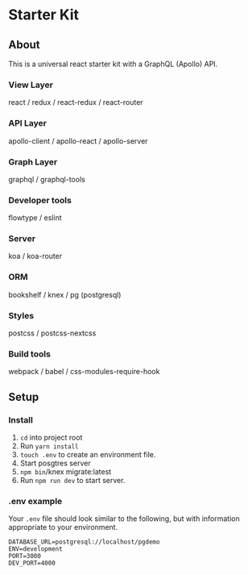 # Starter Kit
## About
This is a universal react starter kit with a GraphQL (Apollo) API.

### View Layer
react / redux / react-redux / react-router

### API Layer
apollo-client / apollo-react / apollo-server

### Graph Layer
graphql / graphql-tools

### Developer tools
flowtype / eslint

### Server
koa / koa-router

### ORM
bookshelf / knex / pg (postgresql)

### Styles
postcss / postcss-nextcss

### Build tools
webpack / babel / css-modules-require-hook

## Setup
### Install
1. `cd` into project root
2. Run `yarn install`
3. `touch .env` to create an environment file.
4. Start posgtres server
5. `npm bin`/knex migrate:latest
6. Run `npm run dev` to start server.

### .env example
Your `.env` file should look similar to the following, but with information appropriate to your environment.
```
DATABASE_URL=postgresql://localhost/pgdemo
ENV=development
PORT=3000
DEV_PORT=4000
```
